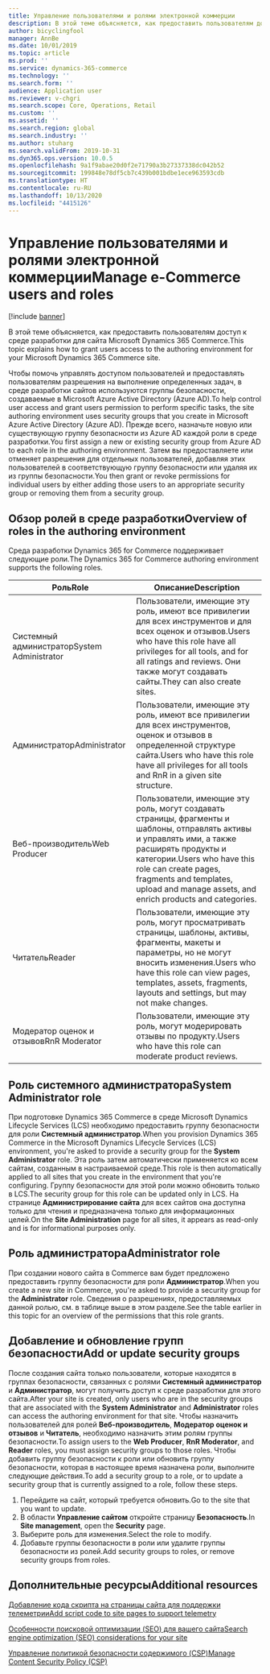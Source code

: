 ```yaml
---
title: Управление пользователями и ролями электронной коммерции
description: В этой теме объясняется, как предоставить пользователям доступ к среде разработки для сайта Microsoft Dynamics 365 Commerce.
author: bicyclingfool
manager: AnnBe
ms.date: 10/01/2019
ms.topic: article
ms.prod: ''
ms.service: dynamics-365-commerce
ms.technology: ''
ms.search.form: ''
audience: Application user
ms.reviewer: v-chgri
ms.search.scope: Core, Operations, Retail
ms.custom: ''
ms.assetid: ''
ms.search.region: global
ms.search.industry: ''
ms.author: stuharg
ms.search.validFrom: 2019-10-31
ms.dyn365.ops.version: 10.0.5
ms.openlocfilehash: 9a1f9abae20d0f2e71790a3b27337338dc042b52
ms.sourcegitcommit: 199848e78df5cb7c439b001bdbe1ece963593cdb
ms.translationtype: HT
ms.contentlocale: ru-RU
ms.lasthandoff: 10/13/2020
ms.locfileid: "4415126"
---
```

# <a name="manage-e-commerce-users-and-roles"></a><span data-ttu-id="e54bc-103">Управление пользователями и ролями электронной коммерции</span><span class="sxs-lookup"><span data-stu-id="e54bc-103">Manage e-Commerce users and roles</span></span>


[!include [banner](includes/banner.md)]

<span data-ttu-id="e54bc-104">В этой теме объясняется, как предоставить пользователям доступ к среде разработки для сайта Microsoft Dynamics 365 Commerce.</span><span class="sxs-lookup"><span data-stu-id="e54bc-104">This topic explains how to grant users access to the authoring environment for your Microsoft Dynamics 365 Commerce site.</span></span>

<span data-ttu-id="e54bc-105">Чтобы помочь управлять доступом пользователей и предоставлять пользователям разрешения на выполнение определенных задач, в среде разработки сайтов используются группы безопасности, создаваемые в Microsoft Azure Active Directory (Azure AD).</span><span class="sxs-lookup"><span data-stu-id="e54bc-105">To help control user access and grant users permission to perform specific tasks, the site authoring environment uses security groups that you create in Microsoft Azure Active Directory (Azure AD).</span></span> <span data-ttu-id="e54bc-106">Прежде всего, назначьте новую или существующую группу безопасности из Azure AD каждой роли в среде разработки.</span><span class="sxs-lookup"><span data-stu-id="e54bc-106">You first assign a new or existing security group from Azure AD to each role in the authoring environment.</span></span> <span data-ttu-id="e54bc-107">Затем вы предоставляете или отменяет разрешения для отдельных пользователей, добавляя этих пользователей в соответствующую группу безопасности или удаляя их из группы безопасности.</span><span class="sxs-lookup"><span data-stu-id="e54bc-107">You then grant or revoke permissions for individual users by either adding those users to an appropriate security group or removing them from a security group.</span></span>

## <a name="overview-of-roles-in-the-authoring-environment"></a><span data-ttu-id="e54bc-108">Обзор ролей в среде разработки</span><span class="sxs-lookup"><span data-stu-id="e54bc-108">Overview of roles in the authoring environment</span></span>

<span data-ttu-id="e54bc-109">Среда разработки Dynamics 365 for Commerce поддерживает следующие роли.</span><span class="sxs-lookup"><span data-stu-id="e54bc-109">The Dynamics 365 for Commerce authoring environment supports the following roles.</span></span>

| <span data-ttu-id="e54bc-110">Роль</span><span class="sxs-lookup"><span data-stu-id="e54bc-110">Role</span></span>                 | <span data-ttu-id="e54bc-111">Описание</span><span class="sxs-lookup"><span data-stu-id="e54bc-111">Description</span></span> |
|----------------------|-------------|
| <span data-ttu-id="e54bc-112">Системный администратор</span><span class="sxs-lookup"><span data-stu-id="e54bc-112">System Administrator</span></span> | <span data-ttu-id="e54bc-113">Пользователи, имеющие эту роль, имеют все привилегии для всех инструментов и для всех оценок и отзывов.</span><span class="sxs-lookup"><span data-stu-id="e54bc-113">Users who have this role have all privileges for all tools, and for all ratings and reviews.</span></span> <span data-ttu-id="e54bc-114">Они также могут создавать сайты.</span><span class="sxs-lookup"><span data-stu-id="e54bc-114">They can also create sites.</span></span> |
| <span data-ttu-id="e54bc-115">Администратор</span><span class="sxs-lookup"><span data-stu-id="e54bc-115">Administrator</span></span>   | <span data-ttu-id="e54bc-116">Пользователи, имеющие эту роль, имеют все привилегии для всех инструментов, оценок и отзывов в определенной структуре сайта.</span><span class="sxs-lookup"><span data-stu-id="e54bc-116">Users who have this role have all privileges for all tools and RnR in a given site structure.</span></span> |
| <span data-ttu-id="e54bc-117">Веб-производитель</span><span class="sxs-lookup"><span data-stu-id="e54bc-117">Web Producer</span></span>         | <span data-ttu-id="e54bc-118">Пользователи, имеющие эту роль, могут создавать страницы, фрагменты и шаблоны, отправлять активы и управлять ими, а также расширять продукты и категории.</span><span class="sxs-lookup"><span data-stu-id="e54bc-118">Users who have this role can create pages, fragments and templates, upload and manage assets, and enrich products and categories.</span></span> |
| <span data-ttu-id="e54bc-119">Читатель</span><span class="sxs-lookup"><span data-stu-id="e54bc-119">Reader</span></span>               | <span data-ttu-id="e54bc-120">Пользователи, имеющие эту роль, могут просматривать страницы, шаблоны, активы, фрагменты, макеты и параметры, но не могут вносить изменения.</span><span class="sxs-lookup"><span data-stu-id="e54bc-120">Users who have this role can view pages, templates, assets, fragments, layouts and settings, but may not make changes.</span></span> |
| <span data-ttu-id="e54bc-121">Модератор оценок и отзывов</span><span class="sxs-lookup"><span data-stu-id="e54bc-121">RnR Moderator</span></span>        | <span data-ttu-id="e54bc-122">Пользователи, имеющие эту роль, могут модерировать отзывы по продукту.</span><span class="sxs-lookup"><span data-stu-id="e54bc-122">Users who have this role can moderate product reviews.</span></span> |

## <a name="system-administrator-role"></a><span data-ttu-id="e54bc-123">Роль системного администратора</span><span class="sxs-lookup"><span data-stu-id="e54bc-123">System Administrator role</span></span>

<span data-ttu-id="e54bc-124">При подготовке Dynamics 365 Commerce в среде Microsoft Dynamics Lifecycle Services (LCS) необходимо предоставить группу безопасности для роли **Системный администратор**.</span><span class="sxs-lookup"><span data-stu-id="e54bc-124">When you provision Dynamics 365 Commerce in the Microsoft Dynamics Lifecycle Services (LCS) environment, you're asked to provide a security group for the **System Administrator** role.</span></span> <span data-ttu-id="e54bc-125">Эта роль затем автоматически применяется ко всем сайтам, созданным в настраиваемой среде.</span><span class="sxs-lookup"><span data-stu-id="e54bc-125">This role is then automatically applied to all sites that you create in the environment that you're configuring.</span></span> <span data-ttu-id="e54bc-126">Группу безопасности для этой роли можно обновить только в LCS.</span><span class="sxs-lookup"><span data-stu-id="e54bc-126">The security group for this role can be updated only in LCS.</span></span> <span data-ttu-id="e54bc-127">На странице **Администрирование сайта** для всех сайтов она доступна только для чтения и предназначена только для информационных целей.</span><span class="sxs-lookup"><span data-stu-id="e54bc-127">On the **Site Administration** page for all sites, it appears as read-only and is for informational purposes only.</span></span>

## <a name="administrator-role"></a><span data-ttu-id="e54bc-128">Роль администратора</span><span class="sxs-lookup"><span data-stu-id="e54bc-128">Administrator role</span></span>

<span data-ttu-id="e54bc-129">При создании нового сайта в Commerce вам будет предложено предоставить группу безопасности для роли **Администратор**.</span><span class="sxs-lookup"><span data-stu-id="e54bc-129">When you create a new site in Commerce, you're asked to provide a security group for the **Administrator** role.</span></span> <span data-ttu-id="e54bc-130">Сведения о разрешениях, предоставляемых данной ролью, см. в таблице выше в этом разделе.</span><span class="sxs-lookup"><span data-stu-id="e54bc-130">See the table earlier in this topic for an overview of the permissions that this role grants.</span></span>

## <a name="add-or-update-security-groups"></a><span data-ttu-id="e54bc-131">Добавление и обновление групп безопасности</span><span class="sxs-lookup"><span data-stu-id="e54bc-131">Add or update security groups</span></span>

<span data-ttu-id="e54bc-132">После создания сайта только пользователи, которые находятся в группах безопасности, связанных с ролями **Системный администратор** и **Администратор**, могут получить доступ к среде разработки для этого сайта.</span><span class="sxs-lookup"><span data-stu-id="e54bc-132">After your site is created, only users who are in the security groups that are associated with the **System Administrator** and **Administrator** roles can access the authoring environment for that site.</span></span> <span data-ttu-id="e54bc-133">Чтобы назначить пользователей для ролей **Веб-производитель**, **Модератор оценок и отзывов** и **Читатель**, необходимо назначить этим ролям группы безопасности.</span><span class="sxs-lookup"><span data-stu-id="e54bc-133">To assign users to the **Web Producer**, **RnR Moderator**, and **Reader** roles, you must assign security groups to those roles.</span></span> <span data-ttu-id="e54bc-134">Чтобы добавить группу безопасности к роли или обновить группу безопасности, которая в настоящее время назначена роли, выполните следующие действия.</span><span class="sxs-lookup"><span data-stu-id="e54bc-134">To add a security group to a role, or to update a security group that is currently assigned to a role, follow these steps.</span></span>

1. <span data-ttu-id="e54bc-135">Перейдите на сайт, который требуется обновить.</span><span class="sxs-lookup"><span data-stu-id="e54bc-135">Go to the site that you want to update.</span></span>
1. <span data-ttu-id="e54bc-136">В области **Управление сайтом** откройте страницу **Безопасность**.</span><span class="sxs-lookup"><span data-stu-id="e54bc-136">In **Site management**, open the **Security** page.</span></span>
1. <span data-ttu-id="e54bc-137">Выберите роль для изменения.</span><span class="sxs-lookup"><span data-stu-id="e54bc-137">Select the role to modify.</span></span>
1. <span data-ttu-id="e54bc-138">Добавьте группы безопасности в роли или удалите группы безопасности из ролей.</span><span class="sxs-lookup"><span data-stu-id="e54bc-138">Add security groups to roles, or remove security groups from roles.</span></span>

## <a name="additional-resources"></a><span data-ttu-id="e54bc-139">Дополнительные ресурсы</span><span class="sxs-lookup"><span data-stu-id="e54bc-139">Additional resources</span></span>

[<span data-ttu-id="e54bc-140">Добавление кода скрипта на страницы сайта для поддержки телеметрии</span><span class="sxs-lookup"><span data-stu-id="e54bc-140">Add script code to site pages to support telemetry</span></span>](add-telemetry.md)

[<span data-ttu-id="e54bc-141">Особенности поисковой оптимизации (SEO) для вашего сайта</span><span class="sxs-lookup"><span data-stu-id="e54bc-141">Search engine optimization (SEO) considerations for your site</span></span>](search-engine-optimization-considerations.md)

[<span data-ttu-id="e54bc-142">Управление политикой безопасности содержимого (CSP)</span><span class="sxs-lookup"><span data-stu-id="e54bc-142">Manage Content Security Policy (CSP)</span></span>](manage-csp.md)
